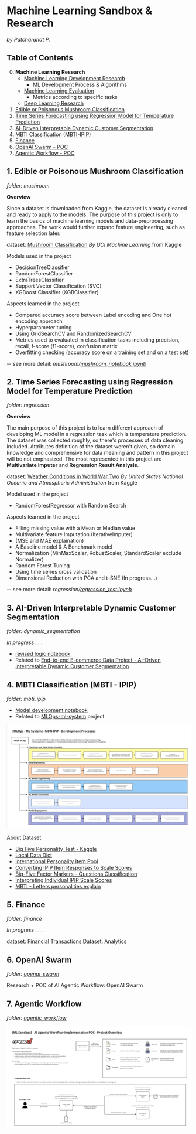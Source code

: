 # Machine Learning Sandbox & Research
*by Patcharanat P.*

## Table of Contents
0. **Machine Learning Research**
    - [Machine Learning Development Research](./docs/ML_research.md)
        - ML Development Process & Algorithms
    - [Machine Learning Evaluation](./docs/ML_evaluation.md)
        - Metrics according to specific tasks
    - [Deep Learning Research](./docs/DL_research.md)
1. [Edible or Poisonous Mushroom Classification](#1-edible-or-poisonous-mushroom-classification)
2. [Time Series Forecasting using Regression Model for Temperature Prediction](#2-time-series-forecasting-using-regression-model-for-temperature-prediction)
3. [AI-Driven Interpretable Dynamic Customer Segmentation](#3-ai-driven-interpretable-dynamic-customer-segmentation)
4. [MBTI Classification (MBTI-IPIP)](#3-mbti-classification-mbti---ipip)
5. [Finance](#4-finance)
6. [OpenAI Swarm - POC](#6-openai-swarm)
7. [Agentic Workflow - POC](#7-agentic-workflow)

## 1. Edible or Poisonous Mushroom Classification
*folder: mushroom*

**Overview**

Since a dataset is downloaded from Kaggle, the dataset is already cleaned and ready to apply to the models. The purpose of this project is only to learn the basics of machine learning models and data-preprocessing approaches. The work would further expand feature engineering, such as feature selection later.

dataset: [Mushroom Classification](https://www.kaggle.com/datasets/uciml/mushroom-classification) *By UCI Machine Learning* from Kaggle

Models used in the project
- DecisionTreeClassifier
- RandomForestClassifier
- ExtraTreesClassifier
- Support Vector Classification (SVC)
- XGBoost Classifier (XGBClassifier)

Aspects learned in the project
- Compared accuracy score between Label encoding and One hot encoding approach
- Hyperparameter tuning
- Using GridSearchCV and RandomizedSearchCV
- Metrics used to evaluated in classification tasks including precision, recall, f-score (f1-score), confusion matrix
- Overfitting checking (accuracy score on a training set and on a test set)

-- see more detail: *mushroom/[mushroom_notebook.ipynb](https://github.com/Patcharanat/ML-Learning/blob/master/mushroom/mushroom_notebook.ipynb)*

## 2. Time Series Forecasting using Regression Model for Temperature Prediction
*folder: regression*

**Overview**

The main purpose of this project is to learn different approach of developing ML model in a regression task which is temperature prediction. The dataset was collected roughly, so there's processes of data cleaning included. Attributes definition of the dataset weren't given, so domain knowledge and comprehensive for data meaning and pattern in this project will be not emphasized. The most represented in this project are **Multivariate Imputer** and **Regression Result Analysis**.

dataset: [Weather Conditions in World War Two](https://www.kaggle.com/datasets/smid80/weatherww2?select=Summary+of+Weather.csv) *By United States National Oceanic and Atmospheric Administration* from Kaggle

Model used in the project
- RandomForestRegressor with Random Search

Aspects learned in the project
- Filling missing value with a Mean or Median value
- Multivariate feature Imputation (IterativeImputer)
- (MSE and MAE explaination)
- A Baseline model & A Benchmark model
- Normalization (MinMaxScaler, RobustScaler, StandardScaler exclude Normalizer)
- Random Forest Tuning
- Using time series cross validation
- Dimensional Reduction with PCA and t-SNE (In progress...)

-- see more detail: *regression/[regression_test.ipynb](https://github.com/Patcharanat/ML-Learning/blob/master/regression/regression_test.ipynb)*

## 3. AI-Driven Interpretable Dynamic Customer Segmentation
*folder: dynamic_segmentation*

*In progress . . .*

- [revised logic notebook](./dynamic_segmentation/revise_ecomm_logic.ipynb)
- Related to [End-to-end E-commerce Data Project - AI-Driven Interpretable Dynamic Customer Segmentation](https://github.com/patcha-ranat/Ecommerce-Invoice-End-to-end)

## 4. MBTI Classification (MBTI - IPIP)
*folder: mbti_ipip*

- [Model development notebook](./mbti_ipip/model_dev.ipynb)
- Related to [MLOps-ml-system](https://github.com/Patcharanat/MLOps-ml-system) project.

![kmlops_dev_process.png](./docs/pictures/kmlops_dev_process.png)

About Dataset
- [Big Five Personality Test - Kaggle](https://www.kaggle.com/datasets/tunguz/big-five-personality-test)
- [Local Data Dict](./data/codebook.txt)
- [International Personality Item Pool](https://ipip.ori.org/)
- [Converting IPIP Item Responses to Scale Scores](https://ipip.ori.org/newScoringInstructions.htm)
- [Big-Five Factor Markers - Questions Classification](https://ipip.ori.org/newBigFive5broadKey.htm)
- [Interpreting Individual IPIP Scale Scores](https://ipip.ori.org/InterpretingIndividualIPIPScaleScores.htm)
- [MBTI - Letters personalities explain](https://www.16personalities.com/articles/our-theory)

## 5. Finance
*folder: finance*

*In progress . . .*

dataset: [Financial Transactions Dataset: Analytics](https://www.kaggle.com/datasets/computingvictor/transactions-fraud-datasets) 

## 6. OpenAI Swarm
*folder: [openai_swarm](./openai_swarm/swarm.md)*

Research + POC of AI Agentic Workflow: OpenAI Swarm

## 7. Agentic Workflow
*folder: [agentic_workflow](./agentic_workflow/README.md)*

![project_overview](./agentic_workflow/docs/project_overview.png)

